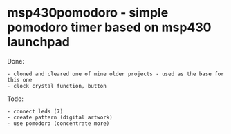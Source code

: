 msp430pomodoro - simple pomodoro timer based on msp430 launchpad
================================================================

Done:

	- cloned and cleared one of mine older projects - used as the base for this one
	- clock crystal function, button

Todo:

    - connect leds (7)
    - create pattern (digital artwork)
    - use pomodoro (concentrate more)
